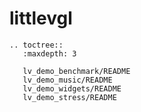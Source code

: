 # littlevgl

```{eval-rst}
.. toctree::
   :maxdepth: 3

   lv_demo_benchmark/README
   lv_demo_music/README
   lv_demo_widgets/README
   lv_demo_stress/README
```

